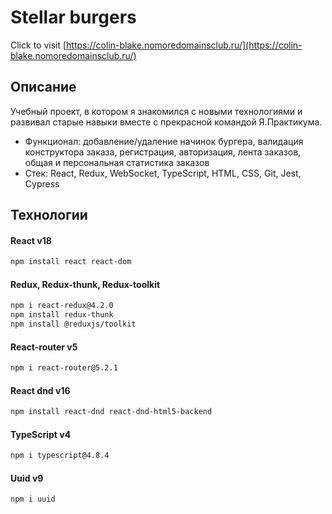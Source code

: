 # Stellar burgers

Click to visit [https://colin-blake.nomoredomainsclub.ru/](https://colin-blake.nomoredomainsclub.ru/)

## Описание

Учебный проект, в котором я знакомился с новыми технологиями и развивал старые навыки вместе с прекрасной командой Я.Практикума.

* Функционал: добавление/удаление начинок бургера, валидация конструктора заказа, регистрация, авторизация, лента заказов, общая и персональная статистика заказов
* Стек: React, Redux, WebSocket, TypeScript, HTML, CSS, Git, Jest, Cypress

## Технологии

#### React v18
```bash
npm install react react-dom
```

#### Redux, Redux-thunk, Redux-toolkit
```bash
npm i react-redux@4.2.0
npm install redux-thunk
npm install @reduxjs/toolkit
```

#### React-router v5
```bash
npm i react-router@5.2.1
```

#### React dnd v16
```bash
npm install react-dnd react-dnd-html5-backend
```

#### TypeScript v4
```bash
npm i typescript@4.8.4
```

#### Uuid v9
```bash
npm i uuid
```
